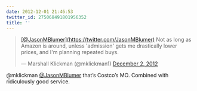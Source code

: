 ```yaml
---
date: 2012-12-01 21:46:53
twitter_id: 275068491801956352
title: ''
---
```


<blockquote class="twitter-tweet"><p lang="en" dir="ltr"><a href="https://twitter.com/JasonMBlumer?ref_src=twsrc%5Etfw">[@JasonMBlumer](https://twitter.com/JasonMBlumer)</a> Not as long as Amazon is around, unless &#39;admission&#39; gets me drastically lower prices, and I&#39;m planning repeated buys.</p>&mdash; Marshall Klickman (@mklickman1) <a href="https://twitter.com/mklickman1/status/275034651372974081?ref_src=twsrc%5Etfw">December 2, 2012</a></blockquote>
<script async src="https://platform.twitter.com/widgets.js" charset="utf-8"></script>

@mklickman [@JasonMBlumer](https://twitter.com/JasonMBlumer) that’s Costco’s MO. Combined with ridiculously good service.
